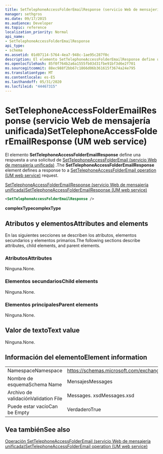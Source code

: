 ```yaml
---
title: SetTelephoneAccessFolderEmailResponse (servicio Web de mensajería unificada)
manager: sethgros
ms.date: 09/17/2015
ms.audience: Developer
ms.topic: reference
localization_priority: Normal
api_name:
- SetTelephoneAccessFolderEmailResponse
api_type:
- schema
ms.assetid: 01d07114-5764-4ea7-948c-1ae95c287f0c
description: El elemento SetTelephoneAccessFolderEmailResponse define una respuesta a una solicitud de SetTelephoneAccessFolderEmail (servicio Web de mensajería unificada).
ms.openlocfilehash: 85f0f764b2a6a1555fb03d31fbe91bf3d6e2f701
ms.sourcegitcommit: 88ec988f2bb67c1866d06b361615f3674a24e795
ms.translationtype: MT
ms.contentlocale: es-ES
ms.lasthandoff: 05/31/2020
ms.locfileid: "44467315"
---
```

# <a name="settelephoneaccessfolderemailresponse-um-web-service"></a><span data-ttu-id="257c7-103">SetTelephoneAccessFolderEmailResponse (servicio Web de mensajería unificada)</span><span class="sxs-lookup"><span data-stu-id="257c7-103">SetTelephoneAccessFolderEmailResponse (UM web service)</span></span>

<span data-ttu-id="257c7-104">El elemento **SetTelephoneAccessFolderEmailResponse** define una respuesta a una solicitud de [SetTelephoneAccessFolderEmail (servicio Web de mensajería unificada)](settelephoneaccessfolderemail-operation-um-web-service.md) .</span><span class="sxs-lookup"><span data-stu-id="257c7-104">The **SetTelephoneAccessFolderEmailResponse** element defines a response to a [SetTelephoneAccessFolderEmail operation (UM web service)](settelephoneaccessfolderemail-operation-um-web-service.md) request.</span></span> 
  
[<span data-ttu-id="257c7-105">SetTelephoneAccessFolderEmailResponse (servicio Web de mensajería unificada)</span><span class="sxs-lookup"><span data-stu-id="257c7-105">SetTelephoneAccessFolderEmailResponse (UM web service)</span></span>](settelephoneaccessfolderemailresponse-um-web-service.md)
  
```xml
<SetTelephoneAccessFolderEmailResponse />
```

 <span data-ttu-id="257c7-106">**complexType**</span><span class="sxs-lookup"><span data-stu-id="257c7-106">**complexType**</span></span>
## <a name="attributes-and-elements"></a><span data-ttu-id="257c7-107">Atributos y elementos</span><span class="sxs-lookup"><span data-stu-id="257c7-107">Attributes and elements</span></span>

<span data-ttu-id="257c7-108">En las siguientes secciones se describen los atributos, elementos secundarios y elementos primarios.</span><span class="sxs-lookup"><span data-stu-id="257c7-108">The following sections describe attributes, child elements, and parent elements.</span></span>
  
### <a name="attributes"></a><span data-ttu-id="257c7-109">Atributos</span><span class="sxs-lookup"><span data-stu-id="257c7-109">Attributes</span></span>

<span data-ttu-id="257c7-110">Ninguna.</span><span class="sxs-lookup"><span data-stu-id="257c7-110">None.</span></span>
  
### <a name="child-elements"></a><span data-ttu-id="257c7-111">Elementos secundarios</span><span class="sxs-lookup"><span data-stu-id="257c7-111">Child elements</span></span>

<span data-ttu-id="257c7-112">Ninguna.</span><span class="sxs-lookup"><span data-stu-id="257c7-112">None.</span></span>
  
### <a name="parent-elements"></a><span data-ttu-id="257c7-113">Elementos principales</span><span class="sxs-lookup"><span data-stu-id="257c7-113">Parent elements</span></span>

<span data-ttu-id="257c7-114">Ninguna.</span><span class="sxs-lookup"><span data-stu-id="257c7-114">None.</span></span>
  
## <a name="text-value"></a><span data-ttu-id="257c7-115">Valor de texto</span><span class="sxs-lookup"><span data-stu-id="257c7-115">Text value</span></span>

<span data-ttu-id="257c7-116">Ninguna.</span><span class="sxs-lookup"><span data-stu-id="257c7-116">None.</span></span>
  
## <a name="element-information"></a><span data-ttu-id="257c7-117">Información del elemento</span><span class="sxs-lookup"><span data-stu-id="257c7-117">Element information</span></span>

|||
|:-----|:-----|
|<span data-ttu-id="257c7-118">Namespace</span><span class="sxs-lookup"><span data-stu-id="257c7-118">Namespace</span></span>  <br/> |https://schemas.microsoft.com/exchange/services/2006/messages  <br/> |
|<span data-ttu-id="257c7-119">Nombre de esquema</span><span class="sxs-lookup"><span data-stu-id="257c7-119">Schema Name</span></span>  <br/> |<span data-ttu-id="257c7-120">Mensajes</span><span class="sxs-lookup"><span data-stu-id="257c7-120">Messages</span></span>  <br/> |
|<span data-ttu-id="257c7-121">Archivo de validación</span><span class="sxs-lookup"><span data-stu-id="257c7-121">Validation File</span></span>  <br/> |<span data-ttu-id="257c7-122">Messages. xsd</span><span class="sxs-lookup"><span data-stu-id="257c7-122">Messages.xsd</span></span>  <br/> |
|<span data-ttu-id="257c7-123">Puede estar vacío</span><span class="sxs-lookup"><span data-stu-id="257c7-123">Can be Empty</span></span>  <br/> |<span data-ttu-id="257c7-124">Verdadero</span><span class="sxs-lookup"><span data-stu-id="257c7-124">True</span></span>  <br/> |
   
## <a name="see-also"></a><span data-ttu-id="257c7-125">Vea también</span><span class="sxs-lookup"><span data-stu-id="257c7-125">See also</span></span>



[<span data-ttu-id="257c7-126">Operación SetTelephoneAccessFolderEmail (servicio Web de mensajería unificada)</span><span class="sxs-lookup"><span data-stu-id="257c7-126">SetTelephoneAccessFolderEmail operation (UM web service)</span></span>](settelephoneaccessfolderemail-operation-um-web-service.md)

